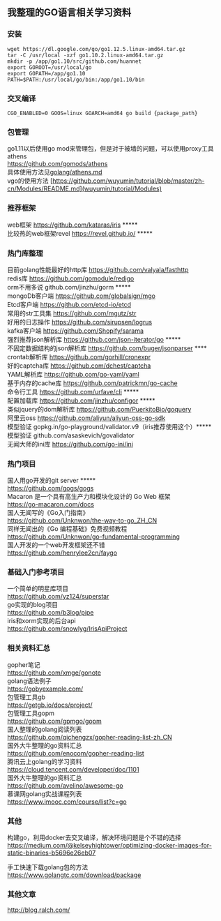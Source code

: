 ## 我整理的GO语言相关学习资料

### 安装
```
wget https://dl.google.com/go/go1.12.5.linux-amd64.tar.gz
tar -C /usr/local -xzf go1.10.2.linux-amd64.tar.gz
mkdir -p /app/go1.10/src/github.com/huannet
export GOROOT=/usr/local/go
export GOPATH=/app/go1.10
PATH=$PATH:/usr/local/go/bin:/app/go1.10/bin
```

### 交叉编译
```
CGO_ENABLED=0 GOOS=linux GOARCH=amd64 go build {package_path}
```

### 包管理
go1.11以后使用go mod来管理包，但是对于被墙的问题，可以使用proxy工具athens  
https://github.com/gomods/athens  
具体使用方法见[golang/athens.md](golang/athens.md)  
vgo的使用方法 [https://github.com/wuyumin/tutorial/blob/master/zh-cn/Modules/README.md](wuyumin/tutorial/Modules)   

### 推荐框架  
web框架 https://github.com/kataras/iris *****  
比较热的web框架revel https://revel.github.io/  *****

### 热门库整理
目前golang性能最好的http库 https://github.com/valyala/fasthttp  
redis库 https://github.com/gomodule/redigo  
orm不用多说 github.com/jinzhu/gorm *****  
mongoDb客户端 https://github.com/globalsign/mgo  
Etcd客户端 https://github.com/etcd-io/etcd  
常用的str工具集 https://github.com/mgutz/str  
好用的日志操作 https://github.com/sirupsen/logrus  
kafka客户端 https://github.com/Shopify/sarama  
强烈推荐json解析库 https://github.com/json-iterator/go  *****  
不固定数据结构的json解析库 https://github.com/buger/jsonparser ****  
crontab解析库 https://github.com/gorhill/cronexpr  
好的captcha库 https://github.com/dchest/captcha  
YAML解析库 https://github.com/go-yaml/yaml  
基于内存的cache库 https://github.com/patrickmn/go-cache  
命令行工具 https://github.com/urfave/cli *****   
配置加载库 https://github.com/jinzhu/configor *****  
类似jquery的dom解析库 https://github.com/PuerkitoBio/goquery  
阿里云oss https://github.com/aliyun/aliyun-oss-go-sdk  
模型验证 gopkg.in/go-playground/validator.v9（iris推荐使用这个）*****     
模型验证 github.com/asaskevich/govalidator  
无闻大师的ini库 https://github.com/go-ini/ini  

### 热门项目
国人用go开发的git server *****  
https://github.com/gogs/gogs  
Macaron 是一个具有高生产力和模块化设计的 Go Web 框架  
https://go-macaron.com/docs  
国人无闻写的《Go入门指南》  
https://github.com/Unknwon/the-way-to-go_ZH_CN  
同样无闻出的《Go 编程基础》免费视频教程  
https://github.com/Unknwon/go-fundamental-programming  
国人开发的一个web开发框架还不错  
https://github.com/henrylee2cn/faygo

### 基础入门参考项目
一个简单的明星库项目  
https://github.com/yz124/superstar    
go实现的blog项目  
https://github.com/b3log/pipe  
iris和xorm实现的后台api  
https://github.com/snowlyg/IrisApiProject

### 相关资料汇总
gopher笔记  
https://github.com/xmge/gonote  
golang语法例子  
https://gobyexample.com/  
包管理工具gb  
https://getgb.io/docs/project/    
包管理工具gopm  
https://github.com/gpmgo/gopm  
国人整理的golang阅读列表  
https://github.com/qichengzx/gopher-reading-list-zh_CN  
国外大牛整理的go资料汇总  
https://github.com/enocom/gopher-reading-list  
腾讯云上golang的学习资料  
https://cloud.tencent.com/developer/doc/1101  
国外大牛整理的go资料汇总  
https://github.com/avelino/awesome-go  
慕课网golang实战课程列表  
https://www.imooc.com/course/list?c=go  

### 其他
构建go，利用docker去交叉编译，解决环境问题是个不错的选择  
https://medium.com/@kelseyhightower/optimizing-docker-images-for-static-binaries-b5696e26eb07  

手工快速下载golang包的方法  
https://www.golangtc.com/download/package  

### 其他文章
http://blog.ralch.com/  

